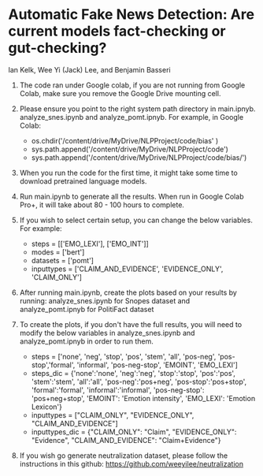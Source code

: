 
# Automatic Fake News Detection: Are current models fact-checking or gut-checking? 

Ian Kelk, Wee Yi (Jack) Lee, and Benjamin Basseri 
 <br>

1. The code ran under Google colab, if you are not running from Google Colab, make sure you remove the Google Drive mounting cell.
2. Please ensure you point to the right system path directory in main.ipnyb. analyze_snes.ipynb and analyze_pomt.ipnyb. For example, in Google Colab: 
	- os.chdir('/content/drive/MyDrive/NLPProject/code/bias' )
	- sys.path.append('/content/drive/MyDrive/NLPProject/code')
	- sys.path.append('/content/drive/MyDrive/NLPProject/code/bias/')
	
3. When you run the code for the first time, it might take some time to download pretrained language models.
4. Run main.ipynb to generate all the results. When run in Google Colab Pro+, it will take about 80 - 100 hours to complete.
5. If you wish to select certain setup, you can change the below variables. For example:
	- steps = [['EMO_LEXI'], ['EMO_INT']]
	- modes = ['bert']
	- datasets = ['pomt']
	- inputtypes = ['CLAIM_AND_EVIDENCE', 'EVIDENCE_ONLY', 'CLAIM_ONLY']

6. After running main.ipynb, create the plots based on your results by running: analyze_snes.ipynb for Snopes dataset and analyze_pomt.ipnyb for PolitiFact dataset
7. To create the plots, if you don't have the full results, you will need to modify the below variables in analyze_snes.ipynb and analyze_pomt.ipnyb in order to run them. 
	- steps = ['none', 'neg', 'stop', 'pos', 'stem', 'all', 'pos-neg', 'pos-stop','formal', 'informal', 'pos-neg-stop', 'EMOINT', 'EMO_LEXI']
	- steps_dic = {'none':'none', 'neg':'neg', 'stop':'stop', 'pos':'pos', 'stem':'stem', 'all':'all', 
             			'pos-neg':'pos+neg', 'pos-stop':'pos+stop', 'formal':'formal', 'informal':'informal',
           			'pos-neg-stop': 'pos+neg+stop', 'EMOINT': 'Emotion intensity', 'EMO_LEXI': 'Emotion Lexicon'}
	- inputtypes = ["CLAIM_ONLY", "EVIDENCE_ONLY", "CLAIM_AND_EVIDENCE"]
	- inputtypes_dic = {"CLAIM_ONLY": "Claim", "EVIDENCE_ONLY": "Evidence", "CLAIM_AND_EVIDENCE": "Claim+Evidence"}

8. If you wish go generate neutralization dataset, please follow the instructions in this github: https://github.com/weeyilee/neutralization
